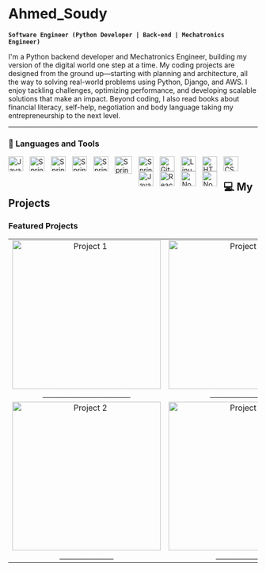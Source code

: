 # Ahmed_Soudy

**`Software Engineer (Python Developer | Back-end | Mechatronics Engineer)`**

I'm a Python backend developer and Mechatronics Engineer, building my version of the digital world one step at a time. My coding projects are designed from the ground up—starting with planning and architecture, all the way to solving real-world problems using Python, Django, and AWS. I enjoy tackling challenges, optimizing performance, and developing scalable solutions that make an impact. Beyond coding, I also read books about financial literacy, self-help, negotiation and body language taking my entrepreneurship to the next level.

   <p align="left">
      <a></a> 
      <a></a> 
      <a></a>
      <a></a>
   </p>

---

### 🧰 Languages and Tools
<img align="left" alt="Java" width="30px" style="padding-right:10px;" src="https://cdn.jsdelivr.net/gh/devicons/devicon@latest/icons/python/python-original.svg" />


<img align="left" alt="Spring" width="30px" style="padding-right:10px;" src="https://www.svgrepo.com/show/353657/django-icon.svg" />

<img align="left" alt="Spring" width="30px" style="padding-right:10px;" src="https://encrypted-tbn0.gstatic.com/images?q=tbn:ANd9GcTK-FlJIWEjzqqJ07jjWJlhoAjU7gKLX_EQ_w&s" />


<img align="left" alt="Spring" width="30px" style="padding-right:10px;" src="https://cdn.jsdelivr.net/gh/devicons/devicon@latest/icons/azuresqldatabase/azuresqldatabase-original.svg" />

<img align="left" alt="Spring" width="30px" style="padding-right:10px;" src="https://cdn.jsdelivr.net/gh/devicons/devicon@latest/icons/postgresql/postgresql-original-wordmark.svg" />


<img align="left" alt="Spring" width="35px" style="padding-right:10px;" src="https://cdn.jsdelivr.net/gh/devicons/devicon@latest/icons/docker/docker-original.svg" />

<img align="left" alt="Spring" width="30px" style="padding-right:10px;" src="https://cdn.jsdelivr.net/gh/devicons/devicon@latest/icons/amazonwebservices/amazonwebservices-original-wordmark.svg" />





<img align="left" alt="Git" width="30px" style="padding-right:10px;" src="https://cdn.jsdelivr.net/gh/devicons/devicon/icons/git/git-original.svg" />
<img align="left" alt="Linux" width="30px" style="padding-right:10px;" src="https://cdn.jsdelivr.net/gh/devicons/devicon/icons/linux/linux-original.svg" />
<img align="left" alt="HTML" width="30px" style="padding-right:10px;" src="https://cdn.jsdelivr.net/gh/devicons/devicon/icons/html5/html5-plain.svg" />
<img align="left" alt="CSS" width="30px" style="padding-right:10px;" src="https://cdn.jsdelivr.net/gh/devicons/devicon/icons/css3/css3-plain.svg" />
<img align="left" alt="JavaScript" width="30px" style="padding-right:10px;" src="https://cdn.jsdelivr.net/gh/devicons/devicon/icons/javascript/javascript-plain.svg" />
<img align="left" alt="React" width="30px" style="padding-right:10px;" src="https://cdn.jsdelivr.net/gh/devicons/devicon/icons/react/react-original.svg" />
<img align="left" alt="NodeJS" width="30px" style="padding-right:10px;" src="https://cdn.jsdelivr.net/gh/devicons/devicon/icons/nodejs/nodejs-original.svg" />

<img align="left" alt="NodeJS" width="30px" style="padding-right:10px;" src="https://cdn.jsdelivr.net/gh/devicons/devicon@latest/icons/azure/azure-original.svg" />


<br />

## 💻 My Projects

### Featured Projects

<table>
  <tr>
    <td align="center">
      <a href="https://github.com/Ahmedsoudy12/E-Commerce-website">
        <img src="https://5.imimg.com/data5/SELLER/Default/2023/6/321372487/KY/RT/GD/46495242/ecommerce-website-development-services.png" alt="Project 1" width="300px"/>
        <br />
        <span style="color: white; text-decoration: none;"><strong>E-Commerce-website</strong></span>
      </a>
    </td>
    <td align="center">
      <a href="https://github.com/Ahmedsoudy12/Auction-website">
        <img src="https://miro.medium.com/v2/resize:fit:1080/1*TbYPvS_RHynJtBWqaohvig.png" alt="Project 3" width="300px"/>
        <br />
        <span style="color: white; text-decoration: none;"><strong>Auction-website</strong></span>
      </a>
    </td>
  <td align="center">
      <a href="https://github.com/Ahmedsoudy12/Django-CRM">
        <img src="https://i.imgur.com/A562ntR.png" alt="Project 2" width="300px"/>
        <br />
        <span style="color: white; text-decoration: none;"><strong>Cryptocurrency Trading Bot</strong></span>
      </a>
    </td>
   </tr>
   <tr>
  <td align="center">
      <a href="https://github.com/Ahmedsoudy12/Django-CRM">
        <img src="https://w7.pngwing.com/pngs/102/93/png-transparent-customer-relationship-management-computer-software-microsoft-dynamics-crm-business-text-people-logo-thumbnail.png" alt="Project 2" width="300px"/>
        <br />
        <span style="color: white; text-decoration: none;"><strong>CRM-website</strong></span>
      </a>
    </td>
    <td align="center">
      <a href="https://github.com/Ahmedsoudy12/Django-CRM">
        <img src="https://lvivity.com/wp-content/uploads/2018/11/mobile-app-for-restaurant.jpg" alt="Project 2" width="300px"/>
        <br />
        <span style="color: white; text-decoration: none;"><strong>CRM-website</strong></span>
      </a>
    </td>
    </tr>
</table>

